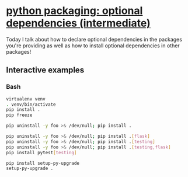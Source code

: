 # [python packaging: optional dependencies (intermediate)](https://youtu.be/yJyo-K7wW2g)

Today I talk about how to declare optional dependencies in the packages you're providing as well as how to install optional dependencies in other packages!

## Interactive examples

### Bash

```bash
virtualenv venv
. venv/bin/activate
pip install .
pip freeze

pip uninstall -y foo >& /dev/null; pip install .

pip uninstall -y foo >& /dev/null; pip install .[flask]
pip uninstall -y foo >& /dev/null; pip install .[testing]
pip uninstall -y foo >& /dev/null; pip install .[testing,flask]
pip install pytest[testing]

pip install setup-py-upgrade
setup-py-upgrade .
```
